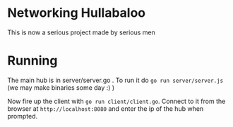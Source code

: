 # Networking Hullabaloo
This is now a serious project made by serious men

# Running
The main hub is in server/server.go .
To run it do `go run server/server.js` (we may make binaries some day :) )

Now fire up the client with `go run client/client.go`. Connect to it from the browser at
`http://localhost:8080` and enter
the ip of the hub when prompted.
